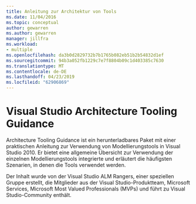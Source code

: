 ```yaml
---
title: Anleitung zur Architektur von Tools
ms.date: 11/04/2016
ms.topic: conceptual
author: gewarren
ms.author: gewarren
manager: jillfra
ms.workload:
- multiple
ms.openlocfilehash: da3b0d2829732b7b1765b082eb51b2b54832d1ef
ms.sourcegitcommit: 94b3a052fb1229c7e7f8804b09c1d403385c7630
ms.translationtype: MT
ms.contentlocale: de-DE
ms.lasthandoff: 04/23/2019
ms.locfileid: "62906869"
---
```

# <a name="visual-studio-architecture-tooling-guidance"></a>Visual Studio Architecture Tooling Guidance

Architecture Tooling Guidance ist ein herunterladbares Paket mit einer praktischen Anleitung zur Verwendung von Modellierungstools in Visual Studio 2010. Er bietet eine allgemeine Übersicht zur Verwendung der einzelnen Modellierungstools integrierte und erläutert die häufigsten Szenarien, in denen die Tools verwendet werden.

Der Inhalt wurde von der Visual Studio ALM Rangers, einer speziellen Gruppe erstellt, die Mitglieder aus der Visual Studio-Produktteam, Microsoft Services, Microsoft Most Valued Professionals (MVPs) und führt zu Visual Studio-Community enthält.